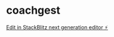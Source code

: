 # coachgest

[Edit in StackBlitz next generation editor ⚡️](https://stackblitz.com/~/github.com/GabrielePecchioli/coachgest)